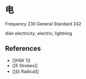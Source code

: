 # 电
Frequency 230
General Standard 242

diàn
electricity; electric; lightning

## References
- [[HSK 1]]
- [[5 Strokes]]
- [[曰 Radical]]